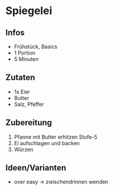 # Spiegelei

## Infos
- Frühstück, Basics
- 1 Portion
- 5 Minuten
  
## Zutaten
- 1x Eier
- Butter
- Salz, Pfeffer

## Zubereitung
1. Pfanne mit Butter erhitzen Stufe-5
2. Ei aufschlagen und backen
3. Würzen

## Ideen/Varianten
- over easy -> zwischendrinnen wenden
